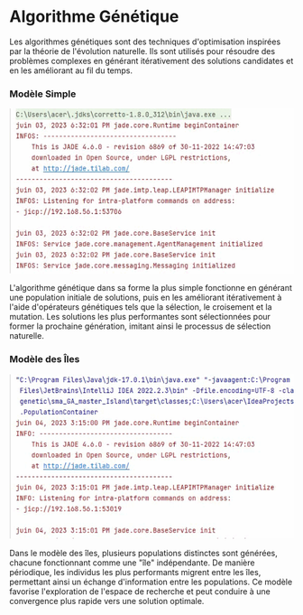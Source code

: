 <h1>Algorithme Génétique</h1>
<p>
        Les algorithmes génétiques sont des techniques d'optimisation inspirées par la théorie de l'évolution naturelle. Ils sont utilisés pour résoudre des problèmes complexes en générant itérativement des solutions candidates et en les améliorant au fil du temps.
    </p>
<h3>Modèle Simple</h3>
    <img src="videos/algoGn1.gif" alt="Modèle Simple">
<p>
        L'algorithme génétique dans sa forme la plus simple fonctionne en générant une population initiale de solutions, puis en les améliorant itérativement à l'aide d'opérateurs génétiques tels que la sélection, le croisement et la mutation. Les solutions les plus performantes sont sélectionnées pour former la prochaine génération, imitant ainsi le processus de sélection naturelle.
    </p>
<h3>Modèle des Îles</h3>
    <img src="videos/algoGn2.gif" alt="Modèle des Îles">
<p>
        Dans le modèle des îles, plusieurs populations distinctes sont générées, chacune fonctionnant comme une "île" indépendante. De manière périodique, les individus les plus performants migrent entre les îles, permettant ainsi un échange d'information entre les populations. Ce modèle favorise l'exploration de l'espace de recherche et peut conduire à une convergence plus rapide vers une solution optimale.
    </p>

